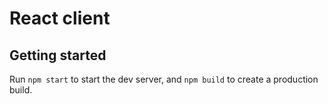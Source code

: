 # React client

## Getting started

Run `npm start` to start the dev server, and `npm build` to create a production build.
